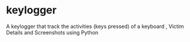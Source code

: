 # keylogger
A keylogger that track the activities (keys pressed) of a keyboard , Victim Details and Screenshots using Python
